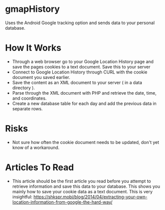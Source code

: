 # gmapHistory
Uses the Android Google tracking option and sends data to your personal database.

# How It Works
- Through a web browser go to your Google Location History page and save the pages cookies to a text document. Save this to your server
- Connect to Google Location History through CURL with the cookie document you saved earlier.
- Save the content as an XML document to your server ( in a data directory ). 
- Parse through the XML document with PHP and retrieve the date, time, and coordinates.
- Create a new database table for each day and add the previous data in separate rows. 
# Risks
- Not sure how often the cookie document needs to be updated, don't yet know of a workaround.
# Articles To Read
- This article should be the first article you read before you attempt to retrieve information and save this data to your database. This shows you mainly how to save your cookie data as a text document. This is very insightful: https://shkspr.mobi/blog/2014/04/extracting-your-own-location-information-from-google-the-hard-way/

